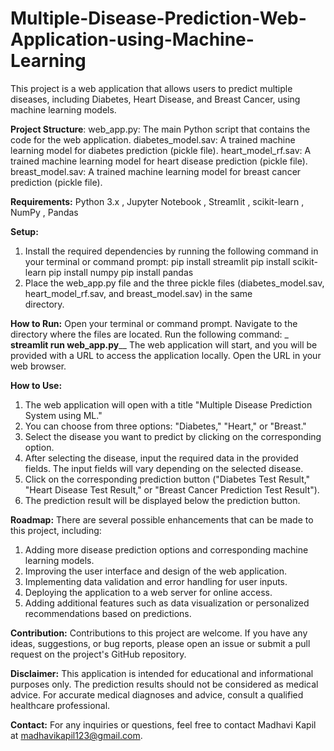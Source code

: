# Multiple-Disease-Prediction-Web-Application-using-Machine-Learning
This project is a web application that allows users to predict multiple diseases, including Diabetes, Heart Disease, and Breast Cancer, using machine learning models. 

**Project Structure**:
web_app.py: The main Python script that contains the code for the web application.
diabetes_model.sav: A trained machine learning model for diabetes prediction (pickle file).
heart_model_rf.sav: A trained machine learning model for heart disease prediction (pickle file).
breast_model.sav: A trained machine learning model for breast cancer prediction (pickle file).

**Requirements:**
   Python 3.x ,
   Jupyter Notebook ,
   Streamlit ,
   scikit-learn ,
   NumPy ,
   Pandas 

**Setup:**
1. Install the required dependencies by running the following command in your terminal or command prompt:
   pip install streamlit
   pip install scikit-learn
   pip install numpy
   pip install pandas
2. Place the web_app.py file and the three pickle files (diabetes_model.sav, heart_model_rf.sav, and breast_model.sav) in the same   
   directory.
   
**How to Run:**
Open your terminal or command prompt.
Navigate to the directory where the files are located.
Run the following command:
   _ **streamlit run web_app.py**__
The web application will start, and you will be provided with a URL to access the application locally. Open the URL in your web browser.

**How to Use:**
1. The web application will open with a title "Multiple Disease Prediction System using ML."
2. You can choose from three options: "Diabetes," "Heart," or "Breast."
3. Select the disease you want to predict by clicking on the corresponding option.
4. After selecting the disease, input the required data in the provided fields. The input fields will vary depending on the selected disease.
5. Click on the corresponding prediction button ("Diabetes Test Result," "Heart Disease Test Result," or "Breast Cancer Prediction Test Result").
6. The prediction result will be displayed below the prediction button.

**Roadmap:**
There are several possible enhancements that can be made to this project, including:
1. Adding more disease prediction options and corresponding machine learning models.
2. Improving the user interface and design of the web application.
3. Implementing data validation and error handling for user inputs.
4. Deploying the application to a web server for online access.
5. Adding additional features such as data visualization or personalized recommendations based on predictions.

**Contribution:**
Contributions to this project are welcome. If you have any ideas, suggestions, or bug reports, please open an issue or submit a pull request on the project's GitHub repository.

**Disclaimer:**
This application is intended for educational and informational purposes only. The prediction results should not be considered as medical advice. For accurate medical diagnoses and advice, consult a qualified healthcare professional.

**Contact:**
For any inquiries or questions, feel free to contact Madhavi Kapil at madhavikapil123@gmail.com.
